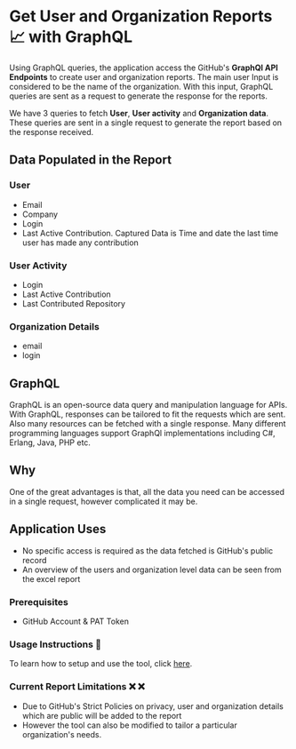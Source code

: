 # Get User and Organization Reports 📈 with GraphQL
 
Using GraphQL queries, the application access the GitHub's **GraphQl API Endpoints** to create user and organization reports. The main user Input is considered to be the name of the organization. With this input, GraphQL queries are sent as a request to generate the response for the reports.

We have 3 queries to fetch **User**, **User activity** and **Organization data**. These queries are sent in a single request to generate the report based on the response received.

## Data Populated in the Report

### User

- Email
- Company
- Login
- Last Active Contribution. Captured Data is Time and date the last time user has made any contribution

### User Activity

- Login
- Last Active Contribution
- Last Contributed Repository

### Organization Details

- email
- login

## GraphQL

GraphQL is an open-source data query and manipulation language for APIs. With GraphQL, responses can be tailored to fit the requests which are sent. Also many resources can be fetched with a single response. Many different programming languages support GraphQl implementations including C#, Erlang, Java, PHP etc.

## Why

One of the great advantages is that, all the data you need can be accessed in a single request, however complicated it may be.

## Application Uses

 - No specific access is required as the data fetched is GitHub's public record
 - An overview of the users and organization level data can be seen from the excel report

### Prerequisites

 - GitHub Account & PAT Token
 
### Usage Instructions :memo:

To learn how to setup and use the tool, click [here](https://github.com/CanarysAutomations/report-builder/wiki).

### Current Report Limitations :x: :x:

- Due to GitHub's Strict Policies on privacy, user and organization details which are public will be added to the report
- However the tool can also be modified to tailor a particular organization's needs.
    





